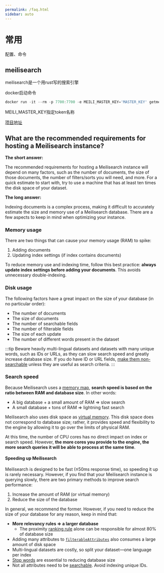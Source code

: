```yaml
---
permalink: /faq.html
sidebar: auto
---
```


# 常用

配置、命令

## meilisearch

meilisearch是一个用rust写的搜索引擎

docker启动命令

```powershell
docker run -it --rm -p 7700:7700 -e MEILI_MASTER_KEY='MASTER_KEY' getmeili/meilisearch:v1.0
```

MEILI_MASTER_KEY指定token名称

[项目地址](https://github.com/meilisearch/meilisearch)

## What are the recommended requirements for hosting a Meilisearch instance?

**The short answer:**

The recommended requirements for hosting a Meilisearch instance will depend on many factors, such as the number of documents, the size of those documents, the number of filters/sorts you will need, and more. For a quick estimate to start with, try to use a machine that has at least ten times the disk space of your dataset.

**The long answer:**

Indexing documents is a complex process, making it difficult to accurately estimate the size and memory use of a Meilisearch database. There are a few aspects to keep in mind when optimizing your instance.

### Memory usage

There are two things that can cause your memory usage (RAM) to spike:

1. Adding documents
2. Updating index settings (if index contains documents)

To reduce memory use and indexing time, follow this best practice: **always update index settings before adding your documents**. This avoids unnecessary double-indexing.

### Disk usage

The following factors have a great impact on the size of your database (in no particular order):

- The number of documents
- The size of documents
- The number of searchable fields
- The number of filterable fields
- The size of each update
- The number of different words present in the dataset

:::tip
Beware heavily multi-lingual datasets and datasets with many unique words, such as IDs or URLs, as they can slow search speed and greatly increase database size. If you do have ID or URL fields, [make them non-searchable](/reference/api/settings.md#update-searchable-attributes) unless they are useful as search criteria.
:::

### Search speed

Because Meilisearch uses a [memory map](/learn/advanced/storage.md#lmdb), **search speed is based on the ratio between RAM and database size**. In other words:

- A big database + a small amount of RAM => slow search
- A small database + tons of RAM => lightning fast search

Meilisearch also uses disk space as [virtual memory](/learn/advanced/storage.md#memory-usage). This disk space does not correspond to database size; rather, it provides speed and flexibility to the engine by allowing it to go over the limits of physical RAM.

At this time, the number of CPU cores has no direct impact on index or search speed. However, **the more cores you provide to the engine, the more search queries it will be able to process at the same time**.

#### Speeding up Meilisearch

Meilisearch is designed to be fast (≤50ms response time), so speeding it up is rarely necessary. However, if you find that your Meilisearch instance is querying slowly, there are two primary methods to improve search performance:

1. Increase the amount of RAM (or virtual memory)
2. Reduce the size of the database

In general, we recommend the former. However, if you need to reduce the size of your database for any reason, keep in mind that:

- **More relevancy rules => a larger database**
  - The proximity [ranking rule](/learn/core_concepts/relevancy.md#ranking-rules) alone can be responsible for almost 80% of database size
- Adding many attributes to [`filterableAttributes`](/reference/api/settings.md#filterable-attributes) also consumes a large amount of disk space
- Multi-lingual datasets are costly, so split your dataset—one language per index
- [Stop words](/reference/api/settings.md#stop-words) are essential to reducing database size
- Not all attributes need to be [searchable](/learn/configuration/displayed_searchable_attributes.md#searchable-fields). Avoid indexing unique IDs.

